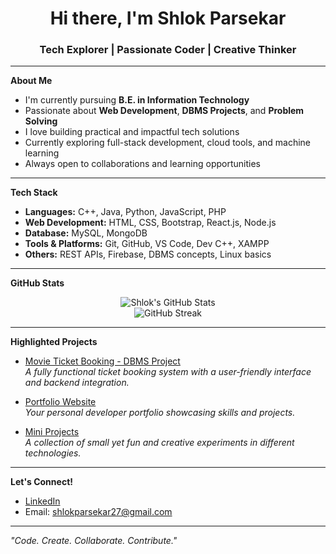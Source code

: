 <h1 align="center">Hi there, I'm Shlok Parsekar</h1>
<h3 align="center">Tech Explorer | Passionate Coder | Creative Thinker</h3>

---

**About Me**

- I'm currently pursuing **B.E. in Information Technology**  
- Passionate about **Web Development**, **DBMS Projects**, and **Problem Solving**
- I love building practical and impactful tech solutions  
- Currently exploring full-stack development, cloud tools, and machine learning
- Always open to collaborations and learning opportunities

---

**Tech Stack**

- **Languages:** C++, Java, Python, JavaScript, PHP  
- **Web Development:** HTML, CSS, Bootstrap, React.js, Node.js  
- **Database:** MySQL, MongoDB  
- **Tools & Platforms:** Git, GitHub, VS Code, Dev C++, XAMPP  
- **Others:** REST APIs, Firebase, DBMS concepts, Linux basics  

---

**GitHub Stats**

<p align="center">
  <img src="https://github-readme-stats.vercel.app/api?username=shlokparsekar27&show_icons=true&theme=tokyonight" alt="Shlok's GitHub Stats" />
  <br/>
  <img src="https://github-readme-streak-stats.herokuapp.com/?user=shlokparsekar27&theme=tokyonight" alt="GitHub Streak" />
</p>

---

**Highlighted Projects**

- [Movie Ticket Booking - DBMS Project](https://github.com/shlokparsekar27/MovieTicketBooking-DBMS)  
  _A fully functional ticket booking system with a user-friendly interface and backend integration._

- [Portfolio Website](https://github.com/shlokparsekar27/your-repo)  
  _Your personal developer portfolio showcasing skills and projects._

- [Mini Projects](https://github.com/shlokparsekar27?tab=repositories)  
  _A collection of small yet fun and creative experiments in different technologies._

---

**Let's Connect!**

- [LinkedIn](https://www.linkedin.com/in/shlokparsekar)  
- Email: [shlokparsekar27@gmail.com](mailto:shlokparsekar27@gmail.com)

---

_"Code. Create. Collaborate. Contribute."_
